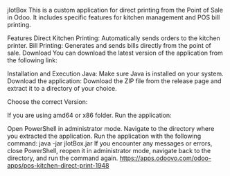 
jIotBox
This is a custom application for direct printing from the Point of Sale in Odoo. It includes specific features for kitchen management and POS bill printing.

Features
Direct Kitchen Printing: Automatically sends orders to the kitchen printer.
Bill Printing: Generates and sends bills directly from the point of sale.
Download
You can download the latest version of the application from the following link:

Installation and Execution
Java: Make sure Java is installed on your system.
Download the application: Download the ZIP file from the release page and extract it to a directory of your choice.

Choose the correct Version:

If you are using amd64 or x86 folder.
Run the application:

Open PowerShell in administrator mode.
Navigate to the directory where you extracted the application.
Run the application with the following command:
java -jar jIotBox.jar
If you encounter any messages or errors, close PowerShell, reopen it in administrator mode, navigate back to the directory, and run the command again.
https://apps.odoovo.com/odoo-apps/pos-kitchen-direct-print-1948
